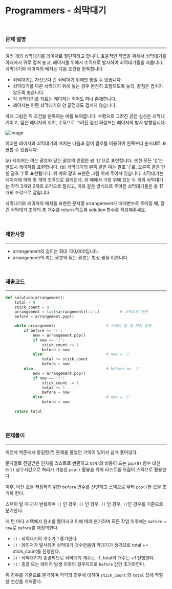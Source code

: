 #  Programmers - 쇠막대기

<br>

### 문제 설명
---
여러 개의 쇠막대기를 레이저로 절단하려고 합니다. 효율적인 작업을 위해서 쇠막대기를 아래에서 위로 겹쳐 놓고, 레이저를 위에서 수직으로 발사하여 쇠막대기들을 자릅니다. 쇠막대기와 레이저의 배치는 다음 조건을 만족합니다.

- 쇠막대기는 자신보다 긴 쇠막대기 위에만 놓일 수 있습니다.
- 쇠막대기를 다른 쇠막대기 위에 놓는 경우 완전히 포함되도록 놓되, 끝점은 겹치지 않도록 놓습니다.
- 각 쇠막대기를 자르는 레이저는 적어도 하나 존재합니다.
- 레이저는 어떤 쇠막대기의 양 끝점과도 겹치지 않습니다.

아래 그림은 위 조건을 만족하는 예를 보여줍니다. 수평으로 그려진 굵은 실선은 쇠막대기이고, 점은 레이저의 위치, 수직으로 그려진 점선 화살표는 레이저의 발사 방향입니다.

![image](https://user-images.githubusercontent.com/33051018/83382778-d18eeb00-a41e-11ea-82e2-cff219c035ce.png)

이러한 레이저와 쇠막대기의 배치는 다음과 같이 괄호를 이용하여 왼쪽부터 순서대로 표현할 수 있습니다.

(a) 레이저는 여는 괄호와 닫는 괄호의 인접한 쌍 '()'으로 표현합니다. 또한 모든 '()'는 반드시 레이저를 표현합니다.
(b) 쇠막대기의 왼쪽 끝은 여는 괄호 '('로, 오른쪽 끝은 닫힌 괄호 ')'로 표현됩니다.
위 예의 괄호 표현은 그림 위에 주어져 있습니다.
쇠막대기는 레이저에 의해 몇 개의 조각으로 잘리는데, 위 예에서 가장 위에 있는 두 개의 쇠막대기는 각각 3개와 2개의 조각으로 잘리고, 이와 같은 방식으로 주어진 쇠막대기들은 총 17개의 조각으로 잘립니다.

쇠막대기와 레이저의 배치를 표현한 문자열 arrangement가 매개변수로 주어질 때, 잘린 쇠막대기 조각의 총 개수를 return 하도록 solution 함수를 작성해주세요.

<br>

### 제한사항
---
- arrangement의 길이는 최대 100,000입니다.
- arrangement의 여는 괄호와 닫는 괄호는 항상 쌍을 이룹니다.

<br>

### 제출코드
---
```python
def solution(arrangement):
    total = 0
    stick_count = 0
    arrangement = list(arrangement)[::-1]         # 스택으로 변환
    before = arrangement.pop()

    while arrangement:                      # 스택이 빌 때 까지 반복
        if before == '(':
            now = arrangement.pop()
            if now == '(':
                stick_count += 1
                before = now
            else:                           # now = ')'
                total += stick_count
                before = now
        else:                               # before == ')'
            now = arrangement.pop()
            if now == ')':
                stick_count -= 1
                total += 1
                before = now
            else:                           # now = '('
                before = now
    
    return total
```

<br>

### 문제풀이
---

이전에 백준에서 동일한(?) 문제를 풀었던 기억이 있어서 쉽게 풀어냈다.

문자열로 전달받은 인자를 리스트로 변환하고 `O(N)`의 비용이 드는 `pop(0)` 함수 대신 `O(1)` 상수시간으로 처리가 가능한 `pop()` 활용을 위해 리스트를 뒤집어 스택으로 활용한다.

이후, 이전 값을 저장하기 위한 `before` 변수를 선언하고 스택으로 부터 `pop()`한 값을 초기화 한다.

스택이 빌 때 까지 반복하며 `((` 인 경우, `()` 인 경우, `))` 인 경우, `)(`인 경우를 기준으로 분기한다.

매 턴 마다 스택에서 원소를 뽑아내고 이에 따라 분기하며 모든 작업 이후에는 `before = now`로 `before`를 재정의한다.

- `((` : 쇠막대기의 개수가 1 증가한다.
- `()` : 레이저가 발사되어 쇠막대기 갯수만큼의 막대기가 생기므로 total += stick_count를 진행한다.
- `))` : 쇠막대기가 종결되므로 쇠막대기 개수는 -1, total의 개수는 +1 진행한다.
- `)(` : 종결 또는 레이저 발생 이후의 경우이므로 `before` 값만 초기화한다.

위 경우를 기준으로 분기하며 각각의 경우에 대하여 `stick_count` 와 `total` 값에 적절한 연산을 취해준다.
